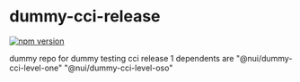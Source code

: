 # dummy-cci-release

[![npm version](https://img.shields.io/badge/%40nui%2Fdummy--cci--release-44.0.0-blue.svg)](https://artifactory.corp.adobe.com/artifactory/npm-nui-release/@nui/dummy-cci-release/-/@nui/dummy-cci-release-44.0.0.tgz)


dummy repo for dummy testing cci release 1
dependents are
"@nui/dummy-cci-level-one"
"@nui/dummy-cci-level-oso"
